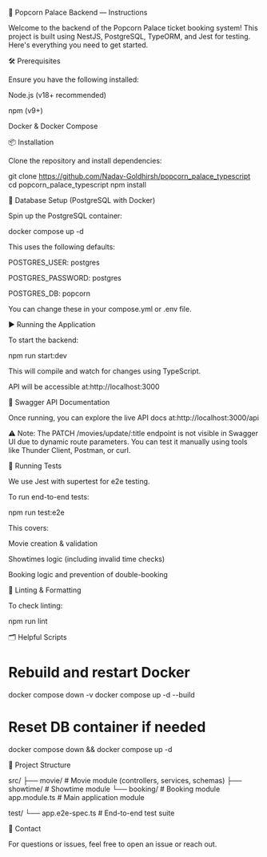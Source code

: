 🍿 Popcorn Palace Backend — Instructions

Welcome to the backend of the Popcorn Palace ticket booking system! This project is built using NestJS, PostgreSQL, TypeORM, and Jest for testing. Here's everything you need to get started.

🛠️ Prerequisites

Ensure you have the following installed:

Node.js (v18+ recommended)

npm (v9+)

Docker & Docker Compose


📦 Installation

Clone the repository and install dependencies:

git clone https://github.com/Nadav-Goldhirsh/popcorn_palace_typescript
cd popcorn_palace_typescript
npm install

🧱 Database Setup (PostgreSQL with Docker)

Spin up the PostgreSQL container:

docker compose up -d

This uses the following defaults:

POSTGRES_USER: postgres

POSTGRES_PASSWORD: postgres

POSTGRES_DB: popcorn

You can change these in your compose.yml or .env file.



▶️ Running the Application

To start the backend:

npm run start:dev

This will compile and watch for changes using TypeScript.

API will be accessible at:http://localhost:3000

📄 Swagger API Documentation

Once running, you can explore the live API docs at:http://localhost:3000/api

⚠️ Note: The PATCH /movies/update/:title endpoint is not visible in Swagger UI due to dynamic route parameters. You can test it manually using tools like Thunder Client, Postman, or curl.

🧪 Running Tests

We use Jest with supertest for e2e testing.

To run end-to-end tests:

npm run test:e2e

This covers:

Movie creation & validation

Showtimes logic (including invalid time checks)

Booking logic and prevention of double-booking

🧼 Linting & Formatting

To check linting:

npm run lint


🗂️ Helpful Scripts

# Rebuild and restart Docker
docker compose down -v
docker compose up -d --build

# Reset DB container if needed
docker compose down && docker compose up -d

📂 Project Structure

src/
  ├── movie/        # Movie module (controllers, services, schemas)
  ├── showtime/     # Showtime module
  └── booking/      # Booking module
  app.module.ts # Main application module

test/
  └── app.e2e-spec.ts  # End-to-end test suite

💬 Contact

For questions or issues, feel free to open an issue or reach out.


